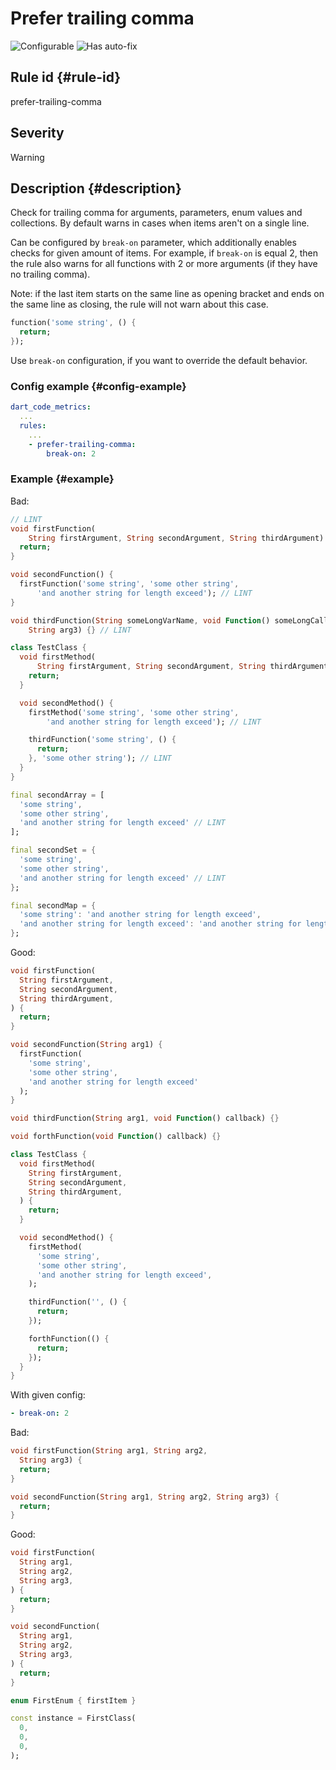 # Prefer trailing comma

![Configurable](https://img.shields.io/badge/-configurable-informational)
![Has auto-fix](https://img.shields.io/badge/-has%20auto--fix-success)

## Rule id {#rule-id}

prefer-trailing-comma

## Severity

Warning

## Description {#description}

Check for trailing comma for arguments, parameters, enum values and collections.
By default warns in cases when items aren't on a single line.

Can be configured by `break-on` parameter, which additionally enables checks for given amount of items.
For example, if `break-on` is equal 2, then the rule also warns for all functions with 2 or more arguments (if they have no trailing comma).

Note: if the last item starts on the same line as opening bracket and ends on the same line as closing, the rule will not warn about this case.

```dart
function('some string', () {
  return;
});
```

Use `break-on` configuration, if you want to override the default behavior.

### Config example {#config-example}

```yaml
dart_code_metrics:
  ...
  rules:
    ...
    - prefer-trailing-comma:
        break-on: 2
```

### Example {#example}

Bad:

```dart
// LINT
void firstFunction(
    String firstArgument, String secondArgument, String thirdArgument) {
  return;
}

void secondFunction() {
  firstFunction('some string', 'some other string',
      'and another string for length exceed'); // LINT
}

void thirdFunction(String someLongVarName, void Function() someLongCallbackName,
    String arg3) {} // LINT

class TestClass {
  void firstMethod(
      String firstArgument, String secondArgument, String thirdArgument) { // LINT
    return;
  }

  void secondMethod() {
    firstMethod('some string', 'some other string',
        'and another string for length exceed'); // LINT

    thirdFunction('some string', () {
      return;
    }, 'some other string'); // LINT
  }
}

final secondArray = [
  'some string',
  'some other string',
  'and another string for length exceed' // LINT
];

final secondSet = {
  'some string',
  'some other string',
  'and another string for length exceed' // LINT
};

final secondMap = {
  'some string': 'and another string for length exceed',
  'and another string for length exceed': 'and another string for length exceed' // LINT
};
```

Good:

```dart
void firstFunction(
  String firstArgument,
  String secondArgument,
  String thirdArgument,
) {
  return;
}

void secondFunction(String arg1) {
  firstFunction(
    'some string',
    'some other string',
    'and another string for length exceed'
  );
}

void thirdFunction(String arg1, void Function() callback) {}

void forthFunction(void Function() callback) {}

class TestClass {
  void firstMethod(
    String firstArgument,
    String secondArgument,
    String thirdArgument,
  ) {
    return;
  }

  void secondMethod() {
    firstMethod(
      'some string',
      'some other string',
      'and another string for length exceed',
    );

    thirdFunction('', () {
      return;
    });

    forthFunction(() {
      return;
    });
  }
}
```

With given config:

``` yaml
- break-on: 2
```

Bad:

```dart
void firstFunction(String arg1, String arg2,
  String arg3) {
  return;
}

void secondFunction(String arg1, String arg2, String arg3) {
  return;
}
```

Good:

```dart
void firstFunction(
  String arg1,
  String arg2,
  String arg3,
) {
  return;
}

void secondFunction(
  String arg1,
  String arg2,
  String arg3,
) {
  return;
}

enum FirstEnum { firstItem }

const instance = FirstClass(
  0,
  0,
  0,
);
```
